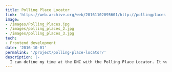 ```yaml
---
title: Polling Place Locator
link: 'https://web.archive.org/web/20161102095601/http://pollingplaces.democrats.org/'
image:
- /images/Polling_Places.jpg
- /images/polling_places_2.jpg
- /images/polling_places_3.jpg
tech:
- Frontend development
date: '2016-10-01'
permalink: '/project/polling-place-locator/'
description: |-
  I can define my time at the DNC with the Polling Place Locator. It was a legacy project handed down to me on day one and it was my favorite project that I constantly tinkered with and learned from. This project included a standalone website and an embeddable widget for state parties to use. Simply put, users entered an address and got directions to their polling place and a list of Democrats running for office. Users could then email or print directions to their polling places and access voting guidelines in their respective states.
---
```

